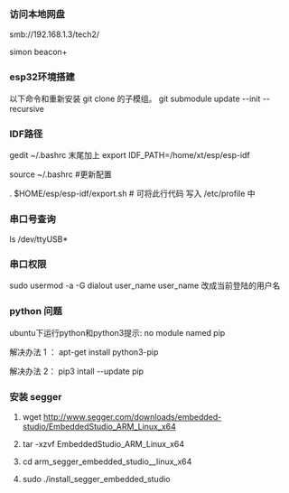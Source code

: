 ### 访问本地网盘
smb://192.168.1.3/tech2/

simon
beacon+

### esp32环境搭建

以下命令和重新安装 git clone 的子模组。
git submodule update --init --recursive


### IDF路径

gedit ~/.bashrc
末尾加上  export IDF_PATH=/home/xt/esp/esp-idf

source ~/.bashrc  #更新配置

. $HOME/esp/esp-idf/export.sh  # 可将此行代码 写入 /etc/profile 中

### 串口号查询

ls /dev/ttyUSB*


### 串口权限

sudo usermod -a -G dialout user_name 
user_name 改成当前登陆的用户名


### python 问题


ubuntu下运行python和python3提示: no module named pip


解决办法 1 ：
apt-get install python3-pip

解决办法 2：
pip3 intall --update pip 

### 安装 segger

1. wget http://www.segger.com/downloads/embedded-studio/EmbeddedStudio_ARM_Linux_x64

2. tar -xzvf EmbeddedStudio_ARM_Linux_x64

3. cd arm_segger_embedded_studio_<xxx>_linux_x64

4. sudo ./install_segger_embedded_studio
